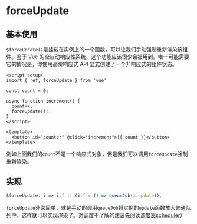 # forceUpdate

## 基本使用

`$forceUpdate()`是挂载在实例上的一个函数，可以让我们手动强制重新渲染该组件。鉴于 Vue 的全自动响应性系统，这个功能应该很少会被用到。唯一可能需要它的情况是，你使用高阶响应式 API 显式创建了一个非响应式的组件状态。

```vue
<script setup>
import { ref, forceUpdate } from 'vue'

const count = 0;

async function increment() {
  count++;
  forceUpdate();
}
</script>

<template>
  <button id="counter" @click="increment">{{ count }}</button>
</template>
```

例如上面我们的`count`不是一个响应式对象，但是我们可以调用`forceUpdate`强制重新渲染。

## 实现

```js
$forceUpdate: i => i.f || (i.f = () => queueJob(i.update)),
```

`forceUpdate`非常简单，就是手动的调用`queueJob`将实例的`update`函数放入普通队列中，这样就可以实现渲染了。对调度不了解的建议先阅读[调度器scheduler](/blogs/utils/scheduler)）